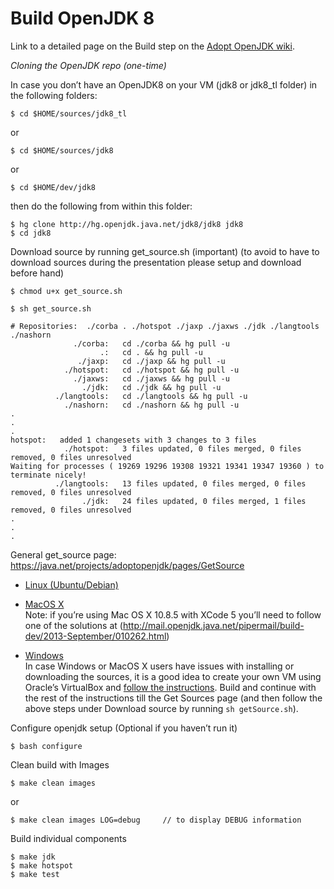 # Build OpenJDK 8

Link to a detailed page on the Build step on the [Adopt OpenJDK wiki](https://java.net/projects/adoptopenjdk/pages/Build).

*Cloning the OpenJDK repo (one-time)*

In case you don’t have an OpenJDK8 on your VM (jdk8 or jdk8_tl folder) in the following folders:

```$ cd $HOME/sources/jdk8_tl```


or

```$ cd $HOME/sources/jdk8```


or 

```$ cd $HOME/dev/jdk8```

then do the following from within this folder:

```
$ hg clone http://hg.openjdk.java.net/jdk8/jdk8 jdk8
$ cd jdk8
```

Download source by running get_source.sh (important)
(to avoid to have to download sources during the presentation please setup and download before hand)

```$ chmod u+x get_source.sh```

```$ sh get_source.sh```

```
# Repositories:  ./corba . ./hotspot ./jaxp ./jaxws ./jdk ./langtools ./nashorn 
              ./corba:   cd ./corba && hg pull -u
                    .:   cd . && hg pull -u
               ./jaxp:   cd ./jaxp && hg pull -u
            ./hotspot:   cd ./hotspot && hg pull -u
              ./jaxws:   cd ./jaxws && hg pull -u
                ./jdk:   cd ./jdk && hg pull -u
          ./langtools:   cd ./langtools && hg pull -u
            ./nashorn:   cd ./nashorn && hg pull -u
.
.
.
hotspot:   added 1 changesets with 3 changes to 3 files
            ./hotspot:   3 files updated, 0 files merged, 0 files removed, 0 files unresolved
Waiting for processes ( 19269 19296 19308 19321 19341 19347 19360 ) to terminate nicely!
          ./langtools:   13 files updated, 0 files merged, 0 files removed, 0 files unresolved
                ./jdk:   24 files updated, 0 files merged, 1 files removed, 0 files unresolved
.
.
.
```
General get_source page: https://java.net/projects/adoptopenjdk/pages/GetSource

* [Linux (Ubuntu/Debian)](https://java.net/projects/adoptopenjdk/pages/GetSource#Debian/Ubuntu)

* [MacOS X](https://java.net/projects/adoptopenjdk/pages/GetSource#Mac_OS_X) <br/>
Note: if you’re using Mac OS X 10.8.5 with XCode 5 you’ll need to follow one of the solutions at (http://mail.openjdk.java.net/pipermail/build-dev/2013-September/010262.html)

* [Windows](https://java.net/projects/adoptopenjdk/pages/GetSource#MS_Windows)<br/>
In case Windows or MacOS X users have issues with installing or downloading the sources, it is a good idea to create your own VM using Oracle’s VirtualBox and [follow the instructions](https://java.net/projects/adoptopenjdk/pages/AdoptOpenJDKVM). Build and continue with the rest of the instructions till the Get Sources page (and then follow the above steps under Download source by running ```sh getSource.sh```).

Configure openjdk setup (Optional if you haven’t run it)

```$ bash configure```


Clean build with Images

```$ make clean images```


or

```$ make clean images LOG=debug     // to display DEBUG information ```

Build individual components

```
$ make jdk
$ make hotspot
$ make test
```